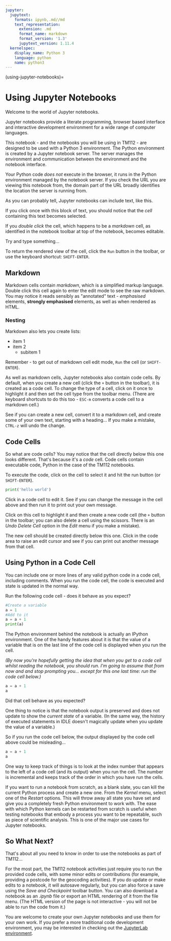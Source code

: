 ```yaml
---
jupyter:
  jupytext:
    formats: ipynb,.md//md
    text_representation:
      extension: .md
      format_name: markdown
      format_version: '1.3'
      jupytext_version: 1.11.4
  kernelspec:
    display_name: Python 3
    language: python
    name: python3
---
```


(using-jupyter-notebooks)=
# Using Jupyter Notebooks

Welcome to the world of Jupyter notebooks.

Jupyter notebooks provide a literate programming, browser based interface and interactive development environment for a wide range of computer languages.

This notebook - and the notebooks you will be using in TM112 - are designed to be used with a Python 3 environment. The Python environment is created by a Jupyter notebook server. The server manages the environment and communication between the environment and the notebook interface.

Your Python code *does not* execute in the browser, it runs in the Python environment managed by the notebook server. If you check the URL you are viewing this notebook from, the domain part of the URL broadly identifies the location the server is running from.

As you can probably tell, Jupyter notebooks can include text, like this.

If you click once with this block of text, you should notice that the *cell* containing this text becomes selected.

If you *double click* the cell, which happens to be a *markdown* cell, as identified in the notebook toolbar at top of the notebook, becomes editable.

Try and type something...

To return the rendered view of the cell, click the `Run` button in the toolbar, or use the keyboard shortcut: `SHIFT-ENTER`.


## Markdown
Markdown cells contain *markdown*, which is a simplified markup language. Double click this cell again to enter the edit mode to see the raw markdown. You may notice it reads sensibly as "annotated" text - *emphasised* elements, __strongly emphasised__ elements, as well as when rendered as HTML.

### Nesting
Markdown also lets you create lists:

- item 1
- item 2
  - subitem 1
  
Remember - to get out of markdown cell edit mode, `Run` the cell (or `SHIFT-ENTER`).


As well as markdown cells, Jupyter notebooks also contain code cells. By default, when you create a new cell (click the `+` button in the toolbar), it is created as a code cell. To change the type of a cell, click on it once to highlight it and then set the cell type from the toolbar menu. (There are keyboard shortcuts to do this too - `ESC-m` converts a code cell to a markdown cell.)

See if you can create a new cell, convert it to a markdown cell, and create some of your own text, starting with a heading... If you make a mistake, `CTRL-z` will undo the change.


## Code Cells

So what are code cells? You may notice that the cell directly below this one looks different. That's because it's a *code* cell. Code cells contain executable code, Python in the case of the TM112 notebooks.

To execute the code, click on the cell to select it and hit the run button (or `SHIFT-ENTER`).

```python
print('hello world')
```

Click in a code cell to edit it. See if you can change the message in the cell above and then run it to print out your own message.

Click on this cell to highlight it and then create a new code cell (the `+` button in the toolbar; you can also delete a cell using the scissors. There is an *Undo Delete Cell* option in the *Edit* menu if you make a mistake).

The new cell should be created directly below this one. Click in the code area to raise an edit cursor and see if you can print out another message from that cell.


## Using Python in a Code Cell

You can include one or more lines of any valid python code in a code cell, including comments. When you run the code cell, the code is executed and state is updated in the normal way.

Run the following code cell - does it behave as you expect?

```python
#Create a variable
a = 1
#Add to it
a = a + 1
print(a)
```

<!-- #region slideshow={"slide_type": "slide"} -->
The Python environment behind the notebook is actually an IPython environment. One of the handy features about it is that the value of a variable that is on the last line of the code cell is displayed when you run the cell.

*(By now you're hopefully getting the idea that when you get to a code cell whilst reading the notebook, you should run. I'm going to assume that from now and and stop prompting you... except for this one last time: run the code cell below.)*
<!-- #endregion -->

```python
a = a + 1
a
```

Did that cell behave as you expected?

One thing to notice is that the notebook output is preserved and does not update to show the *current state* of a variable. (In the same way, the history of executed statements in IDLE doesn't magically update when you update the value of a variable.)

So if you run the code cell below, the output displayed by the code cell above could be misleading...

```python
a = a + 1
a
```

One way to keep track of things is to look at the index number that appears to the left of a code cell (and its output) when you run the cell. The number is incremental and keeps track of the order in which you have run the cells.

If you want to run a notebook from scratch, as a blank slate, you can kill the current Python process and create a new one. From the *Kernel* menu, select one of the *Restart* options. This will throw away all state you have set and give you a completely fresh Python environment to work with. The ease with which Python kernels can be restarted from scratch is useful when testing notebooks that embody a process you want to be repeatable, such as piece of scientific analysis. This is one of the major use cases for Jupyter notebooks. 


## So What Next?

That's about all you need to know in order to use the notebooks as part of TM112...

For the most part, the TM112 notebook activities just require you to run the provided code cells, with some minor edits or contributions (for example, providing a postcode for the geocoding activities). If you do update or make edits to a notebook, it will autosave regularly, but you can also force a save using the *Save and Checkpoint* toolbar button. You can also download a notebook as an *.ipynb* file or export an HTML  rendering of it from the file menu. (The HTML version of the page is not interactive - you will not be able to run the code from it.)

You are welcome to create your own Jupyter notebooks and use them for your own work. If you prefer a more traditional code development environment, you may be interested in checking out the [JupyterLab environment](https://blog.jupyter.org/jupyterlab-is-ready-for-users-5a6f039b8906).
